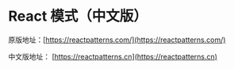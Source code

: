# React 模式（中文版）

原版地址：[https://reactpatterns.com/](https://reactpatterns.com/)

中文版地址： [https://reactpatterns.cn](https://reactpatterns.cn)

